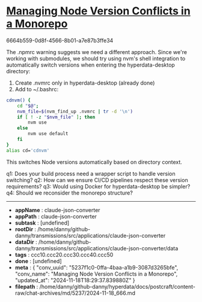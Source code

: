 # [Managing Node Version Conflicts in a Monorepo](https://claude.ai/chat/5237f1c0-0ffa-4baa-a1b9-3087d3265bfe)

6664b559-0d8f-4566-8b01-a7e87b3ffe34

 The .npmrc warning suggests we need a different approach. Since we're working with submodules, we should try using nvm's shell integration to automatically switch versions when entering the hyperdata-desktop directory:

1. Create .nvmrc only in hyperdata-desktop (already done)
2. Add to ~/.bashrc:
```bash
cdnvm() {
    cd "$@";
    nvm_file=$(nvm_find_up .nvmrc | tr -d '\n')
    if [ ! -z "$nvm_file" ]; then
        nvm use
    else 
        nvm use default
    fi
}
alias cd='cdnvm'
```

This switches Node versions automatically based on directory context.

q1: Does your build process need a wrapper script to handle version switching?
q2: How can we ensure CI/CD pipelines respect these version requirements?
q3: Would using Docker for hyperdata-desktop be simpler?
q4: Should we reconsider the monorepo structure?

---

* **appName** : claude-json-converter
* **appPath** : claude-json-converter
* **subtask** : [undefined]
* **rootDir** : /home/danny/github-danny/transmissions/src/applications/claude-json-converter
* **dataDir** : /home/danny/github-danny/transmissions/src/applications/claude-json-converter/data
* **tags** : ccc10.ccc20.ccc30.ccc40.ccc50
* **done** : [undefined]
* **meta** : {
  "conv_uuid": "5237f1c0-0ffa-4baa-a1b9-3087d3265bfe",
  "conv_name": "Managing Node Version Conflicts in a Monorepo",
  "updated_at": "2024-11-18T18:29:37.839880Z"
}
* **filepath** : /home/danny/github-danny/hyperdata/docs/postcraft/content-raw/chat-archives/md/5237/2024-11-18_666.md